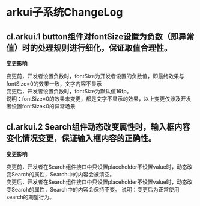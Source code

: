 # arkui子系统ChangeLog

## cl.arkui.1 button组件对fontSize设置为负数（即异常值）时的处理规则进行细化，保证取值合理性。

**变更影响**

变更前，开发者设置负数时，fontSize为开发者设置的负数值，即最终效果与fontSize=0的效果一致，文字内容不显示<br>
变更后，开发者设置负数时，fontSize为默认值16fp。<br>
说明：fontSize=0的效果未变更，都是文字不显示的效果，以上变更仅涉及开发者设置fontSize<0的异常场景

## cl.arkui.2 Search组件动态改变属性时，输入框内容变化情况变更，保证输入框内容的正确性。

**变更影响**

变更前，开发者在Search组件接口中只设置placeholder不设置value时，动态改变Search的属性，Search中的内容会被清空。<br>
变更后，开发者在Search组件接口中只设置placeholder不设置value时，动态改变Search的属性，Search中的内容会保持不变。
说明：变更后为正常使用search的期望行为。